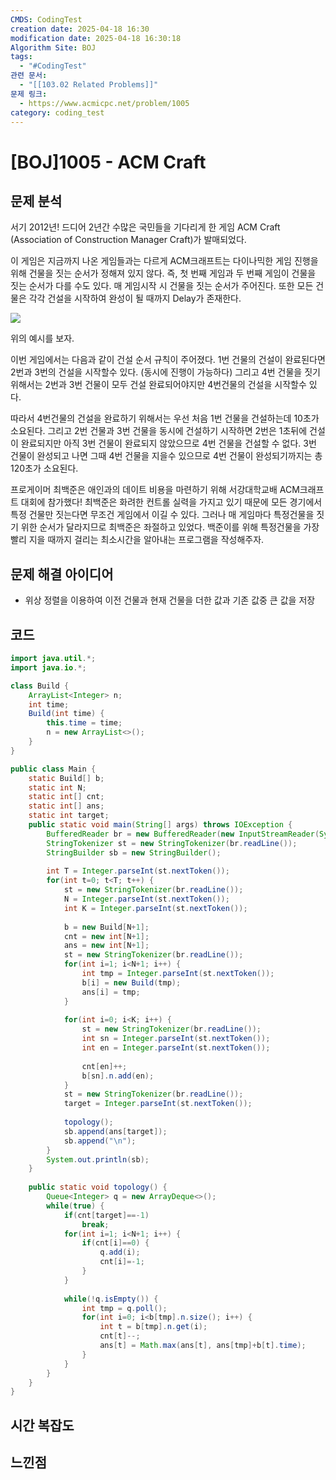 ```yaml
---
CMDS: CodingTest
creation date: 2025-04-18 16:30
modification date: 2025-04-18 16:30:18
Algorithm Site: BOJ
tags:
  - "#CodingTest"
관련 문서:
  - "[[103.02 Related Problems]]"
문제 링크:
  - https://www.acmicpc.net/problem/1005
category: coding_test
---
```


# \[BOJ]1005 - ACM Craft

## 문제 분석

서기 2012년! 드디어 2년간 수많은 국민들을 기다리게 한 게임 ACM Craft (Association of Construction Manager Craft)가 발매되었다.

이 게임은 지금까지 나온 게임들과는 다르게 ACM크래프트는 다이나믹한 게임 진행을 위해 건물을 짓는 순서가 정해져 있지 않다. 즉, 첫 번째 게임과 두 번째 게임이 건물을 짓는 순서가 다를 수도 있다. 매 게임시작 시 건물을 짓는 순서가 주어진다. 또한 모든 건물은 각각 건설을 시작하여 완성이 될 때까지 Delay가 존재한다.

![](https://www.acmicpc.net/upload/201003/star.JPG)

위의 예시를 보자.

이번 게임에서는 다음과 같이 건설 순서 규칙이 주어졌다. 1번 건물의 건설이 완료된다면 2번과 3번의 건설을 시작할수 있다. (동시에 진행이 가능하다) 그리고 4번 건물을 짓기 위해서는 2번과 3번 건물이 모두 건설 완료되어야지만 4번건물의 건설을 시작할수 있다.

따라서 4번건물의 건설을 완료하기 위해서는 우선 처음 1번 건물을 건설하는데 10초가 소요된다. 그리고 2번 건물과 3번 건물을 동시에 건설하기 시작하면 2번은 1초뒤에 건설이 완료되지만 아직 3번 건물이 완료되지 않았으므로 4번 건물을 건설할 수 없다. 3번 건물이 완성되고 나면 그때 4번 건물을 지을수 있으므로 4번 건물이 완성되기까지는 총 120초가 소요된다.

프로게이머 최백준은 애인과의 데이트 비용을 마련하기 위해 서강대학교배 ACM크래프트 대회에 참가했다! 최백준은 화려한 컨트롤 실력을 가지고 있기 때문에 모든 경기에서 특정 건물만 짓는다면 무조건 게임에서 이길 수 있다. 그러나 매 게임마다 특정건물을 짓기 위한 순서가 달라지므로 최백준은 좌절하고 있었다. 백준이를 위해 특정건물을 가장 빨리 지을 때까지 걸리는 최소시간을 알아내는 프로그램을 작성해주자.

## 문제 해결 아이디어
- 위상 정렬을 이용하여 이전 건물과 현재 건물을 더한 값과 기존 값중 큰 값을 저장

## 코드
```java
import java.util.*;
import java.io.*;

class Build {
	ArrayList<Integer> n;
	int time;
	Build(int time) {
		this.time = time;
		n = new ArrayList<>();
	}
}

public class Main {
	static Build[] b;
	static int N;
	static int[] cnt;
	static int[] ans;
	static int target;
	public static void main(String[] args) throws IOException {
		BufferedReader br = new BufferedReader(new InputStreamReader(System.in));
		StringTokenizer st = new StringTokenizer(br.readLine());
		StringBuilder sb = new StringBuilder();
		
		int T = Integer.parseInt(st.nextToken());
		for(int t=0; t<T; t++) {
			st = new StringTokenizer(br.readLine());
			N = Integer.parseInt(st.nextToken());
			int K = Integer.parseInt(st.nextToken());
			
			b = new Build[N+1];
			cnt = new int[N+1];
			ans = new int[N+1];
			st = new StringTokenizer(br.readLine());
			for(int i=1; i<N+1; i++) {
				int tmp = Integer.parseInt(st.nextToken());
				b[i] = new Build(tmp);
				ans[i] = tmp;
			}
			
			for(int i=0; i<K; i++) {
				st = new StringTokenizer(br.readLine());
				int sn = Integer.parseInt(st.nextToken());
				int en = Integer.parseInt(st.nextToken());
				
				cnt[en]++;
				b[sn].n.add(en);
			}
			st = new StringTokenizer(br.readLine());
			target = Integer.parseInt(st.nextToken());
			
			topology();
			sb.append(ans[target]);
			sb.append("\n");
		}
		System.out.println(sb);
	}
	
	public static void topology() {
		Queue<Integer> q = new ArrayDeque<>();
		while(true) {
			if(cnt[target]==-1)
				break;
			for(int i=1; i<N+1; i++) {
				if(cnt[i]==0) {
					q.add(i);
					cnt[i]=-1;
				}
			}
			
			while(!q.isEmpty()) {
				int tmp = q.poll();
				for(int i=0; i<b[tmp].n.size(); i++) {
					int t = b[tmp].n.get(i);
					cnt[t]--;
					ans[t] = Math.max(ans[t], ans[tmp]+b[t].time);
				}
			}
		}
	}
}

```

## 시간 복잡도


## 느낀점